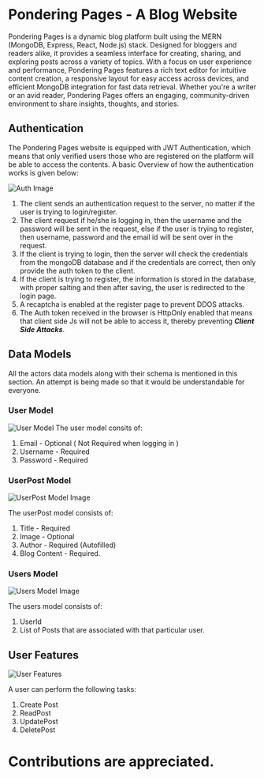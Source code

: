 # Pondering Pages - A Blog Website
Pondering Pages is a dynamic blog platform built using the MERN (MongoDB, Express, React, Node.js) stack. Designed for bloggers and readers alike, it provides a seamless interface for creating, sharing, and exploring posts across a variety of topics. With a focus on user experience and performance, Pondering Pages features a rich text editor for intuitive content creation, a responsive layout for easy access across devices, and efficient MongoDB integration for fast data retrieval. Whether you're a writer or an avid reader, Pondering Pages offers an engaging, community-driven environment to share insights, thoughts, and stories.

## Authentication
The Pondering Pages website is equipped with JWT Authentication, which means that only verified users those who are registered on the platform will be able to access the contents.
A basic Overview of how the authentication works is given below: 

![Auth Image](https://res.cloudinary.com/diu8zryvu/image/upload/v1729603836/Screenshot_2024-10-22_at_6.51.40_PM_kpeqrn.png)

1. The client sends an authentication request to the server, no matter if the user is trying to login/register.
2. The client request if he/she is logging in, then the username and the password will be sent in the request, else if the user is trying to register, then username, password and the email id will be sent over in the request.
3. If the client is trying to login, then the server will check the credentials from the mongoDB database and if the credentials are correct, then only provide the auth token to the client.
4. If the client is trying to register, the information is stored in the database, with proper salting and then after saving, the user is redirected to the login page.
5. A recaptcha is enabled at the register page to prevent DDOS attacks.
6. The Auth token received in the browser is HttpOnly enabled that means that client side Js will not be able to access it, thereby preventing ***Client Side Attacks***.
   
## Data Models
All the actors data models along with their schema is mentioned in this section. An attempt is being made so that it would be understandable for everyone.

### User Model
![User Model](https://res.cloudinary.com/diu8zryvu/image/upload/v1729604415/Screenshot_2024-10-22_at_6.59.50_PM_r1yljy.png)
The user model consits of: 
1. Email - Optional ( Not Required when logging in )
2. Username - Required
3. Password - Required
   
### UserPost Model 

![UserPost Model Image](https://res.cloudinary.com/diu8zryvu/image/upload/v1729604547/Screenshot_2024-10-22_at_7.12.14_PM_zzfw95.png)

The userPost model consists of: 
1. Title - Required
2. Image - Optional
3. Author - Required (Autofilled)
4. Blog Content - Required.

### Users Model
![Users Model Image](https://res.cloudinary.com/diu8zryvu/image/upload/v1729604437/Screenshot_2024-10-22_at_6.56.25_PM_v1umfl.png)

The users model consists of: 
1. UserId
2. List of Posts that are associated with that particular user.


## User Features
![User Features](https://res.cloudinary.com/diu8zryvu/image/upload/v1729605172/Screenshot_2024-10-22_at_7.17.09_PM_dspmxk.png)

A user can perform the following tasks: 
1. Create Post
2. ReadPost
3. UpdatePost
4. DeletePost


# Contributions are appreciated.

